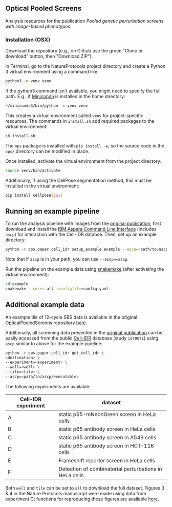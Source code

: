 ## Optical Pooled Screens

Analysis resources for the publication *Pooled genetic perturbation screens with image-based phenotypes*.

### Installation (OSX)

Download the repository (e.g., on Github use the green "Clone or download" button, then "Download ZIP").

In Terminal, go to the NatureProtocols project directory and create a Python 3 virtual environment using a command like:

```bash
python3 -m venv venv
```

If the python3 command isn't available, you might need to specify the full path. E.g., if [Miniconda](https://conda.io/miniconda.html) is installed in the home directory:

```bash
~/miniconda3/bin/python -m venv venv
```

This creates a virtual environment called `venv` for project-specific resources. The commands in `install.sh` add required packages to the virtual environment:

```bash
sh install.sh
```

The `ops` package is installed with `pip install -e`, so the source code in the `ops/` directory can be modified in place.

Once installed, activate the virtual environment from the project directory:

```bash
source venv/bin/activate
```

Additionally, if using the CellPose segmentation method, this must be installed in the virtual environment:
```bash
pip install cellpose[gui]
```

## Running an example pipeline

To run the analysis pipeline with images from the [original publication](https://doi.org/10.1016/j.cell.2019.09.016), first download and install the [IBM Aspera Command Line Interface](https://www.ibm.com/support/knowledgecenter/SS4F2E_3.9/navigation/cli_welcome.html) (includes `ascp`) for interaction with the Cell-IDR databse. Then, set up an example directory:

```bash
python -m ops.paper.cell_idr setup_example example --ascp=<path/to/ascp/executable>
```

Note that if `ascp` is in your path, you can use `--ascp==ascp`.

Run the pipeline on the example data using [snakemake](https://snakemake.readthedocs.io/en/stable/) (after activating the virtual environment):

```bash
cd example
snakemake --cores all -configfile=config.yaml
```

## Additional example data

An example tile of 12-cycle SBS data is available in the original OpticalPooledScreens repository [here](https://github.com/feldman4/OpticalPooledScreens/tree/master/example_data).

Additionally, all screening data presented in the [original publication](https://doi.org/10.1016/j.cell.2019.09.016) can be easily accessed from the public [Cell-IDR](https://idr.openmicroscopy.org/cell/) database (study `idr0071`) using `ascp` similar to above for the example pipeline:

```bash
python -m ops.paper.cell_idr get_cell_idr \
<destination> \
--experiment=<experiment> \
--well=<well> \
--tile=<tile> \
--ascp=<path/to/ascp/executable>
```
The following experiments are available:

| Cell-IDR experiment | dataset |
|---------------------|---------|
| A | static p65-mNeonGreen screen in HeLa cells |
| B | static p65 antibody screen in HeLa cells |
| C | static p65 antibody screen in A549 cells |
| D | static p65 antibody screen in HCT-116 cells |
| E | Frameshift reporter screen in HeLa cells |
| F | Detection of combinatorial perturbations in HeLa cells |

Both `well` and `tile` can be set to `all` to download the full dataset. Figures 3 & 4 in the Nature Protocols manuscript were made using data from experiment C; functions for reproducing these figures are available [here](https://github.com/feldman4/NatureProtocols/tree/master/ops/paper).
